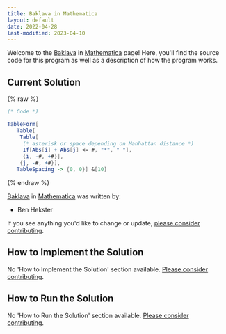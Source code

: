 ```yaml
---
title: Baklava in Mathematica
layout: default
date: 2022-04-28
last-modified: 2023-04-10
---
```


Welcome to the [Baklava](https://sampleprograms.io/projects/baklava) in [Mathematica](https://sampleprograms.io/languages/mathematica) page! Here, you'll find the source code for this program as well as a description of how the program works.

## Current Solution

{% raw %}

```mathematica
(* Code *)

TableForm[
   Table[
    Table[
     (* asterisk or space depending on Manhattan distance *)
     If[Abs[i] + Abs[j] <= #, "*", " "],
     {i, -#, +#}],
    {j, -#, +#}],
   TableSpacing -> {0, 0}] &[10]
```

{% endraw %}

[Baklava](https://sampleprograms.io/projects/baklava) in [Mathematica](https://sampleprograms.io/languages/mathematica) was written by:

- Ben Hekster

If you see anything you'd like to change or update, [please consider contributing](https://github.com/TheRenegadeCoder/sample-programs).

## How to Implement the Solution

No 'How to Implement the Solution' section available. [Please consider contributing](https://github.com/TheRenegadeCoder/sample-programs-website).

## How to Run the Solution

No 'How to Run the Solution' section available. [Please consider contributing](https://github.com/TheRenegadeCoder/sample-programs-website).